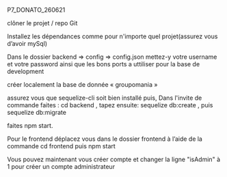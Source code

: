 P7_DONATO_260621

clôner le projet / repo Git

Installez les dépendances comme pour n'importe quel projet(assurez vous d’avoir mySql)

Dans le dossier backend => config => config.json mettez-y votre username et votre password ainsi que les bons ports a uttiliser pour la base de development

créer localement la base de donnée « groupomania »

assurez vous que sequelize-cli soit bien installé puis, Dans l'invite de commande faites : cd backend , tapez ensuite: sequelize db:create , puis sequelize db:migrate

faites npm start.

Pour le frontend déplacez vous dans le dossier frontend à l’aide de la commande cd frontend puis npm start

Vous pouvez maintenant vous créer compte et changer la ligne "isAdmin" à 1 pour créer un compte administrateur 
